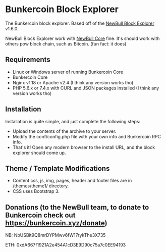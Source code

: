 # Bunkercoin Block Explorer

The Bunkercoin block explorer. Based off of the [NewBull Block Explorer](https://github.com/newbull/newbull-block-explorer) v1.6.0.

NewBull Block Explorer work with [NewBull Core](https://newbull.org) fine. It's should work with others pow block chain, such as Bitcoin. (fun fact: it does)

## Requirements

-   Linux or Windows server of running Bunkercoin Core
-   Bunkercoin Core
-   Nginx v1.18 or Apache v2.4 (I think any version works tho)
-   PHP 5.6.x or 7.4.x with CURL and JSON packages installed (I think any version works tho)

## Installation

Installation is quite simple, and just complete the following steps:

-   Upload the contents of the archive to your server.
-   Modify the conf/config.php file with your own info and Bunkercoin RPC info.
-   That's it! Open any modern browser to the install URL, and the block explorer should come up.

## Theme / Template Modifications

-   Content css, js, img, pages, header and footer files are in /themes/theme1/ directory.
-   CSS uses Bootstrap 3.

## Donations (to the NewBull team, to donate to Bunkercoin check out https://bunkercoin.xyz/donate)

NB: NbUSBit9Q8mrDYPMwv6fW17rykThe3X735

ETH: 0xdA667f1921A2e454A1cD3E9D90c75a7c0EE94193